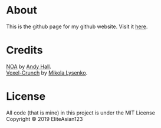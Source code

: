 # About
This is the github page for my github website. Visit it [here](https://eliteasian123.github.io).

# Credits
[NOA](https://github.com/andyhall/noa) by [Andy Hall](https://github.com/andyhall). <br>
[Voxel-Crunch](https://github.com/mikolalysenko/voxel-crunch) by [Mikola Lysenko](https://github.com/mikolalysenko).

# License
All code (that is mine) in this project is under the MIT License<br>
Copyright © 2019 EliteAsian123
